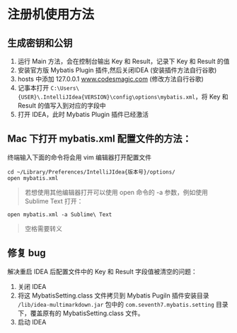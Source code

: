 # 注册机使用方法

## 生成密钥和公钥
1. 运行 Main 方法，会在控制台输出 Key 和 Result，记录下 Key 和 Result 的值
2. 安装官方版 Mybatis Plugin 插件,然后关闭IDEA (安装插件方法自行谷歌)
3. hosts 中添加 127.0.0.1 www.codesmagic.com (修改方法自行谷歌)
4. 记事本打开 `C:\Users\{USER}\.IntelliJIdea{VERSION}\config\options\mybatis.xml`，将 Key 和 Result 的值写入到对应的字段中
5. 打开 IDEA，此时 Mybatis Plugin 插件已经激活

## Mac 下打开 mybatis.xml 配置文件的方法：
终端输入下面的命令将会用 vim 编辑器打开配置文件

```
cd ~/Library/Preferences/IntelliJIdea{版本号}/options/
open mybatis.xml
```
>若想使用其他编辑器打开可以使用 open 命令的 -a 参数，例如使用 Sublime Text 打开：
>
```
open mybatis.xml -a Sublime\ Text
```
>空格需要转义

## 修复 bug
解决重启 IDEA 后配置文件中的 Key 和 Result 字段值被清空的问题：
1. 关闭 IDEA
2. 将这 MybatisSetting.class 文件拷贝到 Mybatis Pugiln 插件安装目录 `/lib/idea-multimarkdown.jar` 包中的 `com.seventh7.mybatis.setting` 目录下，覆盖原有的 MybatisSetting.class 文件。
3. 启动 IDEA
